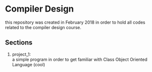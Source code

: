 # Compiler Design
this repository was created in February 2018 in order to hold all codes related to the compiler design course.

## Sections
 1. project_1: <br />
    a simple program in order to get familiar with Class Object Oriented Language (cool)
